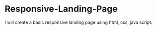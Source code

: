 # Responsive-Landing-Page
 I will create a basic responsive landing page using html, css, java script.